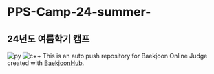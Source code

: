 # PPS-Camp-24-summer-

## 24년도 여름학기 캠프

![py](https://img.shields.io/badge/Python-3776AB?style=for-the-badge&logo=python&logoColor=white) ![c++](https://img.shields.io/badge/C%2B%2B-00599C?style=for-the-badge&logo=c%2B%2B&logoColor=white)
This is an auto push repository for Baekjoon Online Judge created with [BaekjoonHub](https://github.com/BaekjoonHub/BaekjoonHub).
